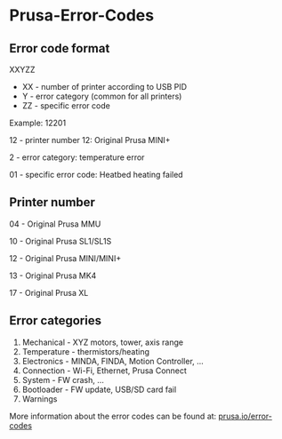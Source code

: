 # Prusa-Error-Codes

## Error code format <ErrorCode>

XXYZZ

- XX - number of printer according to USB PID
- Y - error category (common for all printers)
- ZZ - specific error code

Example: 12201

12 - printer number 12: Original Prusa MINI+

2 - error category: temperature error

01 - specific error code: Heatbed heating failed

## Printer number
04 - Original Prusa MMU

10 - Original Prusa SL1/SL1S

12 - Original Prusa MINI/MINI+

13 - Original Prusa MK4

17 - Original Prusa XL
## Error categories
1. Mechanical - XYZ motors, tower, axis range
2. Temperature - thermistors/heating
3. Electronics - MINDA, FINDA, Motion Controller, …
4. Connection - Wi-Fi, Ethernet, Prusa Connect
5. System - FW crash, …
6. Bootloader - FW update, USB/SD card fail
7. Warnings

More information about the error codes can be found at:
[prusa.io/error-codes](https://prusa.io/error-codes)
